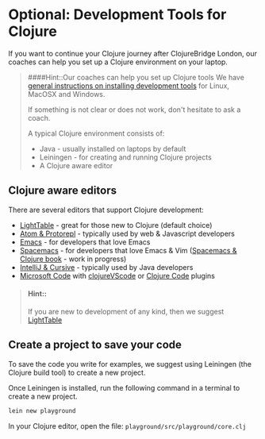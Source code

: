 # Optional: Development Tools for Clojure

If you want to continue your Clojure journey after ClojureBridge London, our coaches can help you set up a Clojure environment on your laptop.

> ####Hint::Our coaches can help you set up Clojure tools
> We have [general instructions on installing development tools](/development-environment/) for Linux, MacOSX and Windows.
>
> If something is not clear or does not work, don't hesitate to ask a coach.
>
> A typical Clojure environment consists of:
>
> * Java - usually installed on laptops by default
> * Leiningen - for creating and running Clojure projects
> * A Clojure aware editor


## Clojure aware editors

There are several editors that support Clojure development:

* [LightTable](https://github.com/ClojureBridgeLondon/curriculum/blob/gh-pages/outline/setup.md) - great for those new to Clojure (default choice)
* [Atom & Protorepl](https://atom.io/packages/proto-repl#installation) - typically used by web & Javascript developers
* [Emacs](https://cider.readthedocs.io/) - for developers that love Emacs
* [Spacemacs](http://spacemacs.org/) - for developers that love Emacs & Vim ([Spacemacs & Clojure book](https://practicalli.github.io/spacemacs/install-spacemacs/) - work in progress)
* [IntelliJ & Cursive](https://cursive-ide.com/userguide/) - typically used by Java developers
* [Microsoft Code](https://code.visualstudio.com/) with [clojureVScode](https://marketplace.visualstudio.com/items?itemName=avli.clojure) or [Clojure Code](https://marketplace.visualstudio.com/items?itemName=jamesnorton.continuum) plugins

> #### Hint::
> If you are new to development of any kind, then we suggest [LightTable](https://github.com/ClojureBridgeLondon/curriculum/blob/gh-pages/outline/setup.md)


## Create a project to save your code

To save the code you write for examples, we suggest using Leiningen (the Clojure build tool) to create a new project.

Once Leiningen is installed, run the following command in a terminal to create a new project.

```bash
lein new playground
```

In your Clojure editor, open the file: `playground/src/playground/core.clj`
